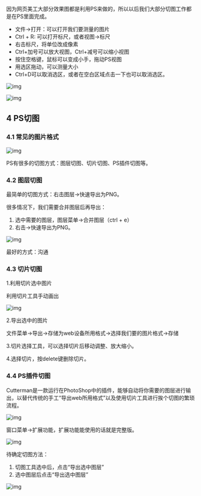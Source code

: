因为网页美工大部分效果图都是利用PS来做的，所以以后我们大部分切图工作都是在PS里面完成。

- 文件→打开：可以打开我们要测量的图片
- Ctrl + R: 可以打开标尺，或者视图→标尺
- 右击标尺，将单位改成像素
- Ctrl+加号可以放大视图，Ctrl+减号可以缩小视图
- 按住空格键，鼠标可以变成小手，拖动PS视图
- 用选区拖动，可以测量大小
- Ctrl+D可以取消选区，或者在空白区域点击一下也可以取消选区。

![img](C:/Users/12141/AppData/Local/YNote/data/qqD9E90CC4A15CE7F1BBDB7ED036CBCA1E/cf2c5482b59e41abb1d38b586a2a6951/clipboard.png)

![img](C:/Users/12141/AppData/Local/YNote/data/qqD9E90CC4A15CE7F1BBDB7ED036CBCA1E/4c2c01c4077c4dbebe6e37cf8be456da/clipboard.png)

## **4 PS切图**



### **4.1 常见的图片格式**

![img](C:/Users/12141/AppData/Local/YNote/data/qqD9E90CC4A15CE7F1BBDB7ED036CBCA1E/8acb03ed273441f4bf2b1b33e9595dfd/clipboard.png)

PS有很多的切图方式：图层切图、切片切图、PS插件切图等。

### **4.2 图层切图**

最简单的切图方式：右击图层→快速导出为PNG。

很多情况下，我们需要合并图层后再导出：

1. 选中需要的图层，图层菜单→合并图层（ctrl + e）
2. 右击→快速导出为PNG。

![img](C:/Users/12141/AppData/Local/YNote/data/qqD9E90CC4A15CE7F1BBDB7ED036CBCA1E/fbee8b264e384b27b4ed1a61508d2884/clipboard.png)

最好的方式：沟通

### 4.3 切片切图

1.利用切片选中图片

利用切片工具手动画出

![img](C:/Users/12141/AppData/Local/YNote/data/qqD9E90CC4A15CE7F1BBDB7ED036CBCA1E/21ddcb69738c49a285ffa8ebe13d131a/clipboard.png)

2.导出选中的图片

文件菜单→导出→存储为web设备所用格式→选择我们要的图片格式→存储

3.切片选择工具，可以选择切片后移动调整、放大缩小。

4.选择切片，按delete键删除切片。

### 4.4 PS插件切图

Cutterman是一款运行在PhotoShop中的插件，能够自动将你需要的图层进行输出，以替代传统的手工“导出web所用格式”以及使用切片工具进行挨个切图的繁琐流程。

![img](C:/Users/12141/AppData/Local/YNote/data/qqD9E90CC4A15CE7F1BBDB7ED036CBCA1E/2dfa1a82748a4258a4c9e310f3f91fe8/clipboard.png)

窗口菜单→扩展功能，扩展功能能使用的话就是完整版。

![img](C:/Users/12141/AppData/Local/YNote/data/qqD9E90CC4A15CE7F1BBDB7ED036CBCA1E/f97a0008622046379639e75d4934abe6/clipboard.png)

待确定切图方法：

1. 切图工具选中后，点击“导出选中图层”
2. 选中图层后点击“导出选中图层”

![img](C:/Users/12141/AppData/Local/YNote/data/qqD9E90CC4A15CE7F1BBDB7ED036CBCA1E/b02bb667277f41f1b0f65e7742400b70/clipboard.png)